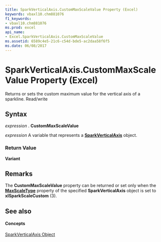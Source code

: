 ```yaml
---
title: SparkVerticalAxis.CustomMaxScaleValue Property (Excel)
keywords: vbaxl10.chm881076
f1_keywords:
- vbaxl10.chm881076
ms.prod: excel
api_name:
- Excel.SparkVerticalAxis.CustomMaxScaleValue
ms.assetid: 6589c4e5-21c6-c54d-bde5-ac2daa58f6f5
ms.date: 06/08/2017
---
```



# SparkVerticalAxis.CustomMaxScaleValue Property (Excel)

Returns or sets the custom maximum value for the vertical axis of a sparkline. Read/write


## Syntax

 _expression_ . **CustomMaxScaleValue**

 _expression_ A variable that represents a **[SparkVerticalAxis](sparkverticalaxis-object-excel.md)** object.


### Return Value

 **Variant**


## Remarks

The  **CustomMaxScaleValue** property can be returned or set only when the **[MaxScaleType](sparkverticalaxis-maxscaletype-property-excel.md)** property of the specified **SparkVerticalAxis** object is set to **xlSparkScaleCustom** (3).


## See also


#### Concepts


[SparkVerticalAxis Object](sparkverticalaxis-object-excel.md)

